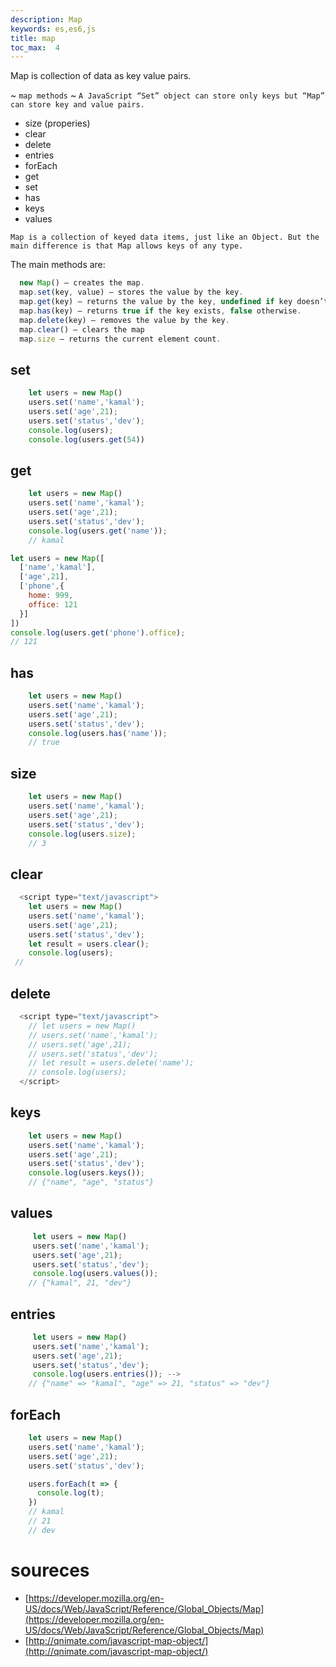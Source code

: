```yaml
---
description: Map
keywords: es,es6,js
title: map
toc_max:  4
---
```


Map is collection of data as key value pairs.

~ `map methods`
~ `A JavaScript “Set” object can store only keys but “Map” can store key and value pairs.`

* size (properies)
* clear
* delete
* entries
* forEach
* get
* set
* has
* keys
* values

`Map is a collection of keyed data items, just like an Object. But the main difference is that Map allows keys of any type.`


The main methods are:

```js
  new Map() – creates the map.
  map.set(key, value) – stores the value by the key.
  map.get(key) – returns the value by the key, undefined if key doesn’t exist in map.
  map.has(key) – returns true if the key exists, false otherwise.
  map.delete(key) – removes the value by the key.
  map.clear() – clears the map
  map.size – returns the current element count.
```

## set

```js
    let users = new Map()
    users.set('name','kamal');
    users.set('age',21);
    users.set('status','dev');
    console.log(users);
    console.log(users.get(54))
```

## get

```js
    let users = new Map()
    users.set('name','kamal');
    users.set('age',21);
    users.set('status','dev');
    console.log(users.get('name'));
    // kamal
```

```js
let users = new Map([
  ['name','kamal'],
  ['age',21],
  ['phone',{
    home: 999,
    office: 121
  }]
])
console.log(users.get('phone').office);
// 121
```

## has

```js
    let users = new Map()
    users.set('name','kamal');
    users.set('age',21);
    users.set('status','dev');
    console.log(users.has('name'));
    // true
```

## size
```js
    let users = new Map()
    users.set('name','kamal');
    users.set('age',21);
    users.set('status','dev');
    console.log(users.size);
    // 3
```

## clear

```js
  <script type="text/javascript">
    let users = new Map()
    users.set('name','kamal');
    users.set('age',21);
    users.set('status','dev');
    let result = users.clear();
    console.log(users);
 //
```
## delete

```js
  <script type="text/javascript">
    // let users = new Map()
    // users.set('name','kamal');
    // users.set('age',21);
    // users.set('status','dev');
    // let result = users.delete('name');
    // console.log(users);
  </script>
```



## keys

```js
    let users = new Map()
    users.set('name','kamal');
    users.set('age',21);
    users.set('status','dev');
    console.log(users.keys());
    // {"name", "age", "status"}
```

## values

```js
     let users = new Map()
     users.set('name','kamal');
     users.set('age',21);
     users.set('status','dev');
     console.log(users.values());
    // {"kamal", 21, "dev"}
```

## entries

```js
     let users = new Map()
     users.set('name','kamal');
     users.set('age',21);
     users.set('status','dev');
     console.log(users.entries()); -->
    // {"name" => "kamal", "age" => 21, "status" => "dev"}
```
## forEach

```js
    let users = new Map()
    users.set('name','kamal');
    users.set('age',21);
    users.set('status','dev');

    users.forEach(t => {
      console.log(t);
    })
    // kamal
    // 21
    // dev
```

# soureces

* [https://developer.mozilla.org/en-US/docs/Web/JavaScript/Reference/Global_Objects/Map](https://developer.mozilla.org/en-US/docs/Web/JavaScript/Reference/Global_Objects/Map)
* [http://qnimate.com/javascript-map-object/](http://qnimate.com/javascript-map-object/)
